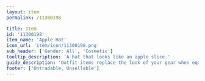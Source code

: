 ```yaml
---
layout: item
permalink: /11300198

title: Item
id: '11300198'
item_name: 'Apple Hat'
icon_url: 'item/icon/11300198.png'
sub_header: ['Gender: All', 'Cosmetic']
tooltip_description: 'A hat that looks like an apple slice.'
guide_description: 'Outfit items replace the look of your gear when equipped.'
footer: ['Untradable, Unsellable']
---
```

